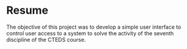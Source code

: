 # Resume
The objective of this project was to develop a simple user interface to control user access to a system to solve the activity of the seventh discipline of the CTEDS course. 
